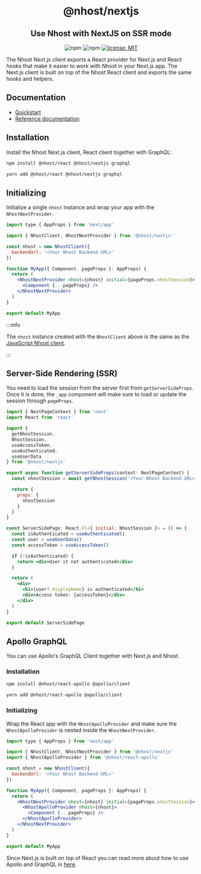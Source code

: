 <h1 align="center">@nhost/nextjs</h1>
<h2 align="center">Use Nhost with NextJS on SSR mode</h2>

<p align="center">
  <img alt="npm" src="https://img.shields.io/npm/v/@nhost/nextjs">
  <img alt="npm" src="https://img.shields.io/npm/dm/@nhost/nextjs">
  <a href="LICENSE">
    <img src="https://img.shields.io/badge/license-MIT-yellow.svg" alt="license: MIT" />
  </a>
</p>

The Nhost Next.js client exports a React provider for Next.js and React hooks that make it easier to work with Nhost in your Next.js app. The Next.js client is built on top of the Nhost React client and exports the same hooks and helpers.

## Documentation

- [Quickstart](https://docs.nhost.io/platform/quickstarts/nextjs)
- [Reference documentation](https://docs.nhost.io/reference/nextjs)

## Installation

Install the Nhost Next.js client, React client together with GraphQL:

<Tabs groupId="package-manager">
  <TabItem value="npm" label="npm" default>

```bash
npm install @nhost/react @nhost/nextjs graphql
```

  </TabItem>
  <TabItem value="yarn" label="Yarn">

```bash
yarn add @nhost/react @nhost/nextjs graphql
```

  </TabItem>
</Tabs>

## Initializing

Initialize a single `nhost` instance and wrap your app with the `NhostNextProvider`.

```jsx title=pages/_app.js
import type { AppProps } from 'next/app'

import { NhostClient, NhostNextProvider } from '@nhost/nextjs'

const nhost = new NhostClient({
  backendUrl: '<Your Nhost Backend URL>'
})

function MyApp({ Component, pageProps }: AppProps) {
  return (
    <NhostNextProvider nhost={nhost} initial={pageProps.nhostSession}>
      <Component {...pageProps} />
    </NhostNextProvider>
  )
}

export default MyApp
```

:::info

The `nhost` instance created with the `NhostClient` above is the same as the [JavaScript Nhost client](/reference/javascript).

:::

## Server-Side Rendering (SSR)

You need to load the session from the server first from `getServerSideProps`. Once it is done, the `_app` component will make sure to load or update the session through `pageProps`.

```jsx title=pages/ssr-page.tsx
import { NextPageContext } from 'next'
import React from 'react'

import {
  getNhostSession,
  NhostSession,
  useAccessToken,
  useAuthenticated,
  useUserData
} from '@nhost/nextjs'

export async function getServerSideProps(context: NextPageContext) {
  const nhostSession = await getNhostSession('<Your Nhost Backend URL>', context)

  return {
    props: {
      nhostSession
    }
  }
}

const ServerSidePage: React.FC<{ initial: NhostSession }> = () => {
  const isAuthenticated = useAuthenticated()
  const user = useUserData()
  const accessToken = useAccessToken()

  if (!isAuthenticated) {
    return <div>User it not authenticated</div>
  }

  return (
    <div>
      <h1>{user?.displayName} is authenticated</h1>
      <div>Access token: {accessToken}</div>
    </div>
  )
}

export default ServerSidePage
```

## Apollo GraphQL

You can use Apollo's GraphQL Client together with Next.js and Nhost.

### Installation

<Tabs groupId="package-manager">
  <TabItem value="npm" label="npm" default>

```bash
npm install @nhost/react-apollo @apollo/client
```

  </TabItem>
  <TabItem value="yarn" label="Yarn">

```bash
yarn add @nhost/react-apollo @apollo/client
```

  </TabItem>
</Tabs>

### Initializing

Wrap the React app with the `NhostApolloProvider` and make sure the `NhostApolloProvider` is nested inside the `NhostNextProvider`.

```jsx title=pages/_app.js
import type { AppProps } from 'next/app'

import { NhostClient, NhostNextProvider } from '@nhost/nextjs'
import { NhostApolloProvider } from '@nhost/react-apollo'

const nhost = new NhostClient({
  backendUrl: '<Your Nhost Backend URL>'
})

function MyApp({ Component, pageProps }: AppProps) {
  return (
    <NhostNextProvider nhost={nhost} initial={pageProps.nhostSession}>
      <NhostApolloProvider nhost={nhost}>
        <Component {...pageProps} />
      </NhostApolloProvider>
    </NhostNextProvider>
  )
}

export default MyApp
```

Since Next.js is built on top of React you can read more about how to use Apollo and GraphQL in [here](/reference/react/apollo#usage).
